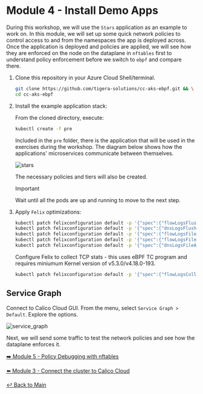 # Module 4 - Install Demo Apps

During this workshop, we will use the `Stars` application as an example to work on. In this module, we will set up some quick network policies to control access to and from the namespaces the app is deployed across.  Once the application is deployed and policies are applied, we will see how they are enforced on the node on the dataplane in `nftables` first to understand policy enforcement before we switch to `ebpf` and compare there.

1. Clone this repository in your Azure Cloud Shell/terminal.

   ```bash
   git clone https://github.com/tigera-solutions/cc-aks-ebpf.git && \
   cd cc-aks-ebpf
   ```

2. Install the example application stack:

   From the cloned directory, execute:

   ```bash
   kubectl create -f pre
   ```

   Included in the `pre` folder, there is the application that will be used in the exercises during the workshop. The diagram below shows how the applications' microservices communicate between themselves.

   ![stars](https://github.com/user-attachments/assets/5449ad0a-b7d3-45ac-bf86-fc629e3ff174)

   The necessary policies and tiers will also be created.

   > [!IMPORTANT]
   > Wait until all the pods are up and running to move to the next step.

3. Apply `Felix` optimizations:

   ```bash
   kubectl patch felixconfiguration default -p '{"spec":{"flowLogsFlushInterval":"15s"}}'
   kubectl patch felixconfiguration default -p '{"spec":{"dnsLogsFlushInterval":"15s"}}'
   kubectl patch felixconfiguration default -p '{"spec":{"flowLogsFileAggregationKindForAllowed":1}}'
   kubectl patch felixconfiguration default -p '{"spec":{"flowLogsFileAggregationKindForDenied":0}}'
   kubectl patch felixconfiguration default -p '{"spec":{"dnsLogsFileAggregationKind":0}}'
   ```

   Configure Felix to collect TCP stats - this uses eBPF TC program and requires miniumum Kernel version of v5.3.0/v4.18.0-193.

   ```bash
   kubectl patch felixconfiguration default -p '{"spec":{"flowLogsCollectTcpStats":true}}'
   ```

## Service Graph

Connect to Calico Cloud GUI. From the menu, select `Service Graph > Default`. Explore the options.

![service_graph](https://user-images.githubusercontent.com/104035488/192303379-efb43faa-1e71-41f2-9c54-c9b7f0538b34.gif)

Next, we will send some traffic to test the network policies and see how the dataplane enforces it.

[:arrow_right: Module 5 - Policy Debugging with nftables](module-5-policy-debugging-nftables.md)  

[:arrow_left: Module 3 - Connect the cluster to Calico Cloud](module-3-connect-calicocloud.md)

[:leftwards_arrow_with_hook: Back to Main](../README.md)

